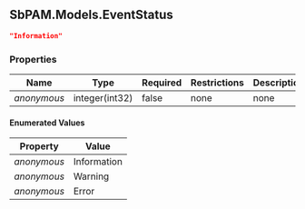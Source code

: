 
<h2 id="tocS_SbPAM.Models.EventStatus">SbPAM.Models.EventStatus</h2>

<a id="schemasbpam.models.eventstatus"></a>
<a id="schema_SbPAM.Models.EventStatus"></a>
<a id="tocSsbpam.models.eventstatus"></a>
<a id="tocssbpam.models.eventstatus"></a>

```json
"Information"

```

### Properties

|Name|Type|Required|Restrictions|Description|
|---|---|---|---|---|
|*anonymous*|integer(int32)|false|none|none|

#### Enumerated Values

|Property|Value|
|---|---|
|*anonymous*|Information|
|*anonymous*|Warning|
|*anonymous*|Error|


